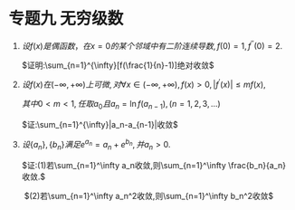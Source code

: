 # 专题九 无穷级数

1. $设f(x)是偶函数，在x=0的某个邻域中有二阶连续导数,f(0)=1, f^{''}(0)=2.$

   $证明:\sum_{n=1}^{\infty}[f(\frac{1}{n}-1)]绝对收敛$











2. $设f(x)在(-\infty,+\infty)上可微,对\forall x\in(-\infty,+\infty),f(x)>0,|f^{'}(x)|\le mf(x),$

   $其中0<m<1,任取a_0且a_n=\ln f(a_{n-1}),(n=1,2,3,...)$

   $证:\sum_{n=1}^{\infty}|a_n-a_{n-1}|收敛$





3. $设\{a_n\},\{b_n\}满足e^{a_n}=a_n+e^{b_n},并a_n>0.$

   $证:(1)若\sum_{n=1}^\infty a_n收敛,则\sum_{n=1}^\infty \frac{b_n}{a_n}收敛.$

   ​		$(2)若\sum_{n=1}^\infty a_n^2收敛,则\sum_{n=1}^\infty b_n^2收敛$




